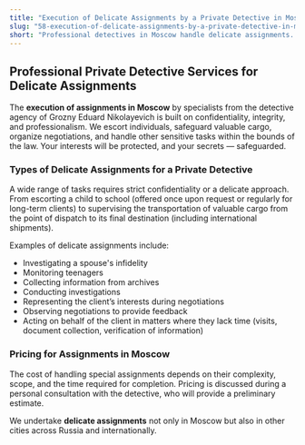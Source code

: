 ```yaml
---
title: "Execution of Delicate Assignments by a Private Detective in Moscow"
slug: "58-execution-of-delicate-assignments-by-a-private-detective-in-moscow"
short: "Professional detectives in Moscow handle delicate assignments. Confidentiality, security, and support for important matters and cargo."
---
```


## Professional Private Detective Services for Delicate Assignments

The **execution of assignments in Moscow** by specialists from the detective agency of Grozny Eduard Nikolayevich is built on confidentiality, integrity, and professionalism. We escort individuals, safeguard valuable cargo, organize negotiations, and handle other sensitive tasks within the bounds of the law. Your interests will be protected, and your secrets — safeguarded.

### Types of Delicate Assignments for a Private Detective

A wide range of tasks requires strict confidentiality or a delicate approach. From escorting a child to school (offered once upon request or regularly for long-term clients) to supervising the transportation of valuable cargo from the point of dispatch to its final destination (including international shipments). 

Examples of delicate assignments include:  

- Investigating a spouse's infidelity  
- Monitoring teenagers  
- Collecting information from archives  
- Conducting investigations  
- Representing the client’s interests during negotiations  
- Observing negotiations to provide feedback  
- Acting on behalf of the client in matters where they lack time (visits, document collection, verification of information)

### Pricing for Assignments in Moscow

The cost of handling special assignments depends on their complexity, scope, and the time required for completion. Pricing is discussed during a personal consultation with the detective, who will provide a preliminary estimate.

We undertake **delicate assignments** not only in Moscow but also in other cities across Russia and internationally.
